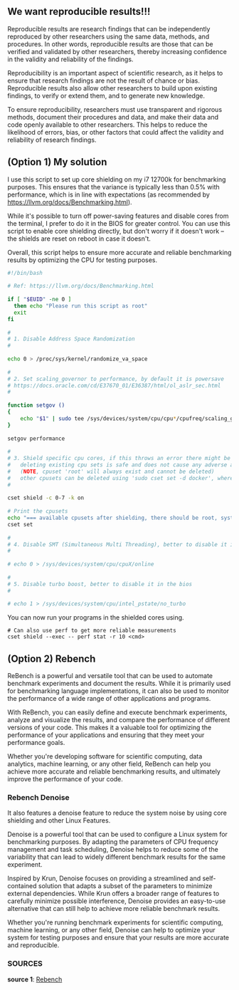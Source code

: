 <!-- Setting up a reliable benchmarking machine -->
<!-- Programming -->
<!-- Benchmarking -->
<!-- Reproducible benchmarking is particularly important in fields such as scientific computing, machine learning, and high-performance computing, where accurate performance measurements are crucial for making informed decisions and advancing research. -->
<!-- 09-12-2021 -->

## We want reproducible results!!!

Reproducible results are research findings that can be independently reproduced by other researchers using the same data, methods, and procedures. In other words, reproducible results are those that can be verified and validated by other researchers, thereby increasing confidence in the validity and reliability of the findings.

Reproducibility is an important aspect of scientific research, as it helps to ensure that research findings are not the result of chance or bias. Reproducible results also allow other researchers to build upon existing findings, to verify or extend them, and to generate new knowledge.

To ensure reproducibility, researchers must use transparent and rigorous methods, document their procedures and data, and make their data and code openly available to other researchers. This helps to reduce the likelihood of errors, bias, or other factors that could affect the validity and reliability of research findings.

## (Option 1) My solution

I use this script to set up core shielding on my i7 12700k for benchmarking purposes. This ensures that the variance is typically less than 0.5% with performance, which is in line with expectations (as recommended by https://llvm.org/docs/Benchmarking.html).

While it's possible to turn off power-saving features and disable cores from the terminal, I prefer to do it in the BIOS for greater control. You can use this script to enable core shielding directly, but don't worry if it doesn't work – the shields are reset on reboot in case it doesn't.

Overall, this script helps to ensure more accurate and reliable benchmarking results by optimizing the CPU for testing purposes.

```bash
#!/bin/bash
​
# Ref: https://llvm.org/docs/Benchmarking.html
​
if [ "$EUID" -ne 0 ]
  then echo "Please run this script as root"
  exit
fi
​
#
# 1. Disable Address Space Randomization
#
​
echo 0 > /proc/sys/kernel/randomize_va_space
​
#
# 2. Set scaling_governor to performance, by default it is powersave
# https://docs.oracle.com/cd/E37670_01/E36387/html/ol_aslr_sec.html
#
​
function setgov ()
{
    echo "$1" | sudo tee /sys/devices/system/cpu/cpu*/cpufreq/scaling_governor 
}
​
setgov performance 
​
#
# 3. Shield specific cpu cores, if this throws an error there might be existing cpu sets,
#	deleting existing cpu sets is safe and does not cause any adverse affects 
#	(NOTE, cpuset 'root' will always exist and cannot be deleted)
#	other cpusets can be deleted using 'sudo cset set -d docker', where docker is the name of the cpuset
#
​
cset shield -c 0-7 -k on
​
# Print the cpusets
echo "=== available cpusets after shielding, there should be root, system and user ==="
cset set
​
#
# 4. Disable SMT (Simultaneous Multi Threading), better to disable it in the bios
#
​
# echo 0 > /sys/devices/system/cpu/cpuX/online
​
#
# 5. Disable turbo boost, better to disable it in the bios
#
​
# echo 1 > /sys/devices/system/cpu/intel_pstate/no_turbo

```


You can now run your programs in the shielded cores using.

```
# Can also use perf to get more reliable measurements
cset shield --exec -- perf stat -r 10 <cmd>
```

## (Option 2) Rebench

ReBench is a powerful and versatile tool that can be used to automate benchmark experiments and document the results. While it is primarily used for benchmarking language implementations, it can also be used to monitor the performance of a wide range of other applications and programs.

With ReBench, you can easily define and execute benchmark experiments, analyze and visualize the results, and compare the performance of different versions of your code. This makes it a valuable tool for optimizing the performance of your applications and ensuring that they meet your performance goals.

Whether you're developing software for scientific computing, data analytics, machine learning, or any other field, ReBench can help you achieve more accurate and reliable benchmarking results, and ultimately improve the performance of your code.

### Rebench Denoise

It also features a denoise feature to reduce the system noise by using core shielding and other Linux Features.

Denoise is a powerful tool that can be used to configure a Linux system for benchmarking purposes. By adapting the parameters of CPU frequency management and task scheduling, Denoise helps to reduce some of the variability that can lead to widely different benchmark results for the same experiment.

Inspired by Krun, Denoise focuses on providing a streamlined and self-contained solution that adapts a subset of the parameters to minimize external dependencies. While Krun offers a broader range of features to carefully minimize possible interference, Denoise provides an easy-to-use alternative that can still help to achieve more reliable benchmark results.

Whether you're running benchmark experiments for scientific computing, machine learning, or any other field, Denoise can help to optimize your system for testing purposes and ensure that your results are more accurate and reproducible.

### SOURCES

__source 1__: [Rebench](https://github.com/smarr/ReBench)

